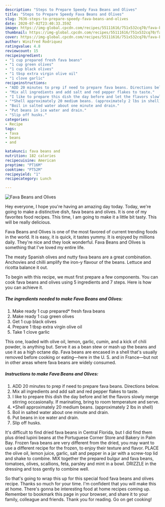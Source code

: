 ```yaml
---
description: "Steps to Prepare Speedy Fava Beans and Olives"
title: "Steps to Prepare Speedy Fava Beans and Olives"
slug: 7636-steps-to-prepare-speedy-fava-beans-and-olives
date: 2020-07-02T23:40:33.359Z
image: https://img-global.cpcdn.com/recipes/55111616/751x532cq70/fava-beans-and-olives-recipe-main-photo.jpg
thumbnail: https://img-global.cpcdn.com/recipes/55111616/751x532cq70/fava-beans-and-olives-recipe-main-photo.jpg
cover: https://img-global.cpcdn.com/recipes/55111616/751x532cq70/fava-beans-and-olives-recipe-main-photo.jpg
author: Winifred Rodriquez
ratingvalue: 4.8
reviewcount: 15
recipeingredient:
- "1 cup prepared fresh fava beans"
- "1 cup green olives"
- "1 cup black olives"
- "1 tbsp extra virgin olive oil"
- "1 clove garlic"
recipeinstructions:
- "ADD 20 minutes to prep if need to prepare fava beans. Directions below."
- "Mix all ingredients and add salt and red pepper flakes to taste."
- "I like to prepare this dish the day before and let the flavors slowly merge stirring occasionally. If marinating, bring to room temperature and serve."
- "*Shell approximately 20 medium beans. (approximately 2 lbs in shell)"
- "Boil in salted water about one minute and drain."
- "Put beans in ice water and drain."
- "Slip off husks."
categories:
- Recipe
tags:
- fava
- beans
- and

katakunci: fava beans and 
nutrition: 182 calories
recipecuisine: American
preptime: "PT16M"
cooktime: "PT52M"
recipeyield: "1"
recipecategory: Lunch

---
```



![Fava Beans and Olives](https://img-global.cpcdn.com/recipes/55111616/751x532cq70/fava-beans-and-olives-recipe-main-photo.jpg)

Hey everyone, I hope you're having an amazing day today. Today, we're going to make a distinctive dish, fava beans and olives. It is one of my favorites food recipes. This time, I am going to make it a little bit tasty. This will be really delicious.

Fava Beans and Olives is one of the most favored of current trending foods in the world. It is easy, it is quick, it tastes yummy. It is enjoyed by millions daily. They're nice and they look wonderful. Fava Beans and Olives is something that I've loved my entire life.

The meaty Spanish olives and nutty fava beans are a great combination. Anchovies and chilli amplify the iron-y flavour of the beans. Lettuce and ricotta balance it out.


To begin with this recipe, we must first prepare a few components. You can cook fava beans and olives using 5 ingredients and 7 steps. Here is how you can achieve it.

<!--inarticleads1-->

##### The ingredients needed to make Fava Beans and Olives:

1. Make ready 1 cup prepared* fresh fava beans
1. Make ready 1 cup green olives
1. Get 1 cup black olives
1. Prepare 1 tbsp extra virgin olive oil
1. Take 1 clove garlic


This one, loaded with olive oil, lemon, garlic, cumin, and a kick of chili powder, is anything but. Serve it as a bean stew or mash up the beans and use it as a high octane dip. Fava beans are encased in a shell that&#39;s usually removed before cooking or eating—here in the U. S. and in France—but not in other areas where fava beans are widely consumed. 

<!--inarticleads2-->

##### Instructions to make Fava Beans and Olives:

1. ADD 20 minutes to prep if need to prepare fava beans. Directions below.
1. Mix all ingredients and add salt and red pepper flakes to taste.
1. I like to prepare this dish the day before and let the flavors slowly merge stirring occasionally. If marinating, bring to room temperature and serve.
1. *Shell approximately 20 medium beans. (approximately 2 lbs in shell)
1. Boil in salted water about one minute and drain.
1. Put beans in ice water and drain.
1. Slip off husks.


It&#39;s difficult to find dried fava beans in Central Florida, but I did find them plus dried lupini beans at the Portuguese Corner Store and Bakery in Palm Bay. Frozen fava beans are very different from the dried, you may want to use a different recipe for the frozen, to enjoy their texture and flavor. PLACE the olive oil, lemon juice, garlic, salt and pepper in a jar with a screw-top lid and shake to combine. MIX together the prepared bulgur and fava beans, tomatoes, olives, scallions, feta, parsley and mint in a bowl. DRIZZLE in the dressing and toss gently to combine well. 

So that's going to wrap this up for this special food fava beans and olives recipe. Thanks so much for your time. I'm confident that you will make this at home. There's gonna be interesting food at home recipes coming up. Remember to bookmark this page in your browser, and share it to your family, colleague and friends. Thank you for reading. Go on get cooking!
